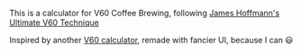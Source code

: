 This is a calculator for V60 Coffee Brewing, following [James Hoffmann's Ultimate V60 Technique](https://youtu.be/AI4ynXzkSQo)

Inspired by another [V60 calculator](https://coda.io/@alessandro-mingione/hoffmann-coffee-calculator#_luCh6), remade with fancier UI, because I can 😃
